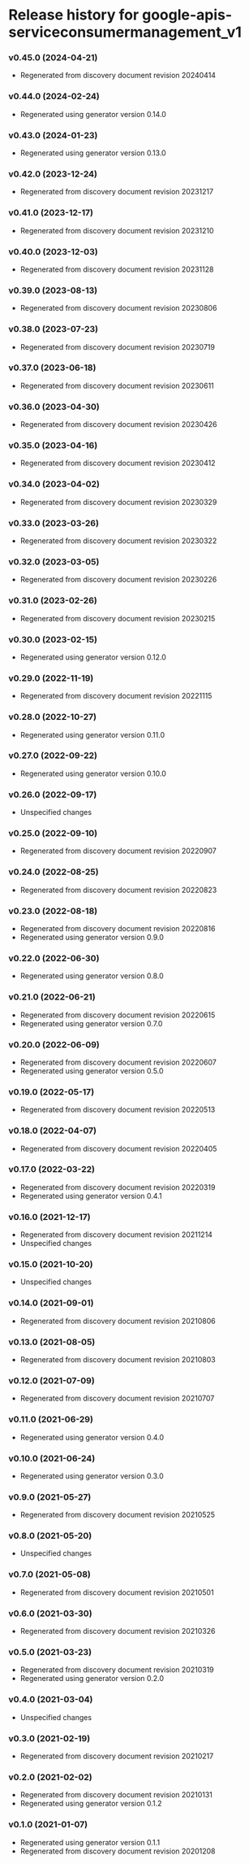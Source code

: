 # Release history for google-apis-serviceconsumermanagement_v1

### v0.45.0 (2024-04-21)

* Regenerated from discovery document revision 20240414

### v0.44.0 (2024-02-24)

* Regenerated using generator version 0.14.0

### v0.43.0 (2024-01-23)

* Regenerated using generator version 0.13.0

### v0.42.0 (2023-12-24)

* Regenerated from discovery document revision 20231217

### v0.41.0 (2023-12-17)

* Regenerated from discovery document revision 20231210

### v0.40.0 (2023-12-03)

* Regenerated from discovery document revision 20231128

### v0.39.0 (2023-08-13)

* Regenerated from discovery document revision 20230806

### v0.38.0 (2023-07-23)

* Regenerated from discovery document revision 20230719

### v0.37.0 (2023-06-18)

* Regenerated from discovery document revision 20230611

### v0.36.0 (2023-04-30)

* Regenerated from discovery document revision 20230426

### v0.35.0 (2023-04-16)

* Regenerated from discovery document revision 20230412

### v0.34.0 (2023-04-02)

* Regenerated from discovery document revision 20230329

### v0.33.0 (2023-03-26)

* Regenerated from discovery document revision 20230322

### v0.32.0 (2023-03-05)

* Regenerated from discovery document revision 20230226

### v0.31.0 (2023-02-26)

* Regenerated from discovery document revision 20230215

### v0.30.0 (2023-02-15)

* Regenerated using generator version 0.12.0

### v0.29.0 (2022-11-19)

* Regenerated from discovery document revision 20221115

### v0.28.0 (2022-10-27)

* Regenerated using generator version 0.11.0

### v0.27.0 (2022-09-22)

* Regenerated using generator version 0.10.0

### v0.26.0 (2022-09-17)

* Unspecified changes

### v0.25.0 (2022-09-10)

* Regenerated from discovery document revision 20220907

### v0.24.0 (2022-08-25)

* Regenerated from discovery document revision 20220823

### v0.23.0 (2022-08-18)

* Regenerated from discovery document revision 20220816
* Regenerated using generator version 0.9.0

### v0.22.0 (2022-06-30)

* Regenerated using generator version 0.8.0

### v0.21.0 (2022-06-21)

* Regenerated from discovery document revision 20220615
* Regenerated using generator version 0.7.0

### v0.20.0 (2022-06-09)

* Regenerated from discovery document revision 20220607
* Regenerated using generator version 0.5.0

### v0.19.0 (2022-05-17)

* Regenerated from discovery document revision 20220513

### v0.18.0 (2022-04-07)

* Regenerated from discovery document revision 20220405

### v0.17.0 (2022-03-22)

* Regenerated from discovery document revision 20220319
* Regenerated using generator version 0.4.1

### v0.16.0 (2021-12-17)

* Regenerated from discovery document revision 20211214
* Unspecified changes

### v0.15.0 (2021-10-20)

* Unspecified changes

### v0.14.0 (2021-09-01)

* Regenerated from discovery document revision 20210806

### v0.13.0 (2021-08-05)

* Regenerated from discovery document revision 20210803

### v0.12.0 (2021-07-09)

* Regenerated from discovery document revision 20210707

### v0.11.0 (2021-06-29)

* Regenerated using generator version 0.4.0

### v0.10.0 (2021-06-24)

* Regenerated using generator version 0.3.0

### v0.9.0 (2021-05-27)

* Regenerated from discovery document revision 20210525

### v0.8.0 (2021-05-20)

* Unspecified changes

### v0.7.0 (2021-05-08)

* Regenerated from discovery document revision 20210501

### v0.6.0 (2021-03-30)

* Regenerated from discovery document revision 20210326

### v0.5.0 (2021-03-23)

* Regenerated from discovery document revision 20210319
* Regenerated using generator version 0.2.0

### v0.4.0 (2021-03-04)

* Unspecified changes

### v0.3.0 (2021-02-19)

* Regenerated from discovery document revision 20210217

### v0.2.0 (2021-02-02)

* Regenerated from discovery document revision 20210131
* Regenerated using generator version 0.1.2

### v0.1.0 (2021-01-07)

* Regenerated using generator version 0.1.1
* Regenerated from discovery document revision 20201208

